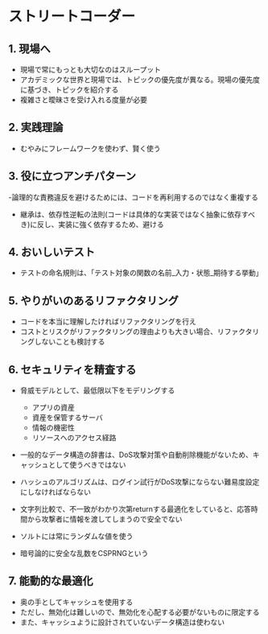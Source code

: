 # ストリートコーダー

## 1. 現場へ

- 現場で常にもっとも大切なのはスループット
- アカデミックな世界と現場では、トピックの優先度が異なる。現場の優先度に基づき、トピックを紹介する
- 複雑さと曖昧さを受け入れる度量が必要

## 2. 実践理論

- むやみにフレームワークを使わず、賢く使う

## 3. 役に立つアンチパターン

-論理的な責務違反を避けるためには、コードを再利用するのではなく重複する
- 継承は、依存性逆転の法則(コードは具体的な実装ではなく抽象に依存すべき)に反し、実装に強く依存するため、避ける

## 4. おいしいテスト

- テストの命名規則は、｢テスト対象の関数の名前_入力・状態_期待する挙動｣

## 5. やりがいのあるリファクタリング

- コードを本当に理解したければリファクタリングを行え
- コストとリスクがリファクタリングの理由よりも大きい場合、リファクタリングしないことも検討する

## 6. セキュリティを精査する

- 脅威モデルとして、最低限以下をモデリングする
  - アプリの資産
  - 資産を保管するサーバ
  - 情報の機密性
  - リソースへのアクセス経路
 
- 一般的なデータ構造の辞書は、DoS攻撃対策や自動削除機能がないため、キャッシュとして使うべきではない
- ハッシュのアルゴリズムは、ログイン試行がDoS攻撃にならない難易度設定にしなければならない
- 文字列比較で、不一致がわかり次第returnする最適化をしていると、応答時間から攻撃者に情報を渡してしまうので安全でない
- ソルトには常にランダムな値を使う
- 暗号論的に安全な乱数をCSPRNGという

## 7. 能動的な最適化

- 奥の手としてキャッシュを使用する
- ただし、無効化は難しいので、無効化を心配する必要がないものに限定する
- また、キャッシュように設計されていないデータ構造は使わない

